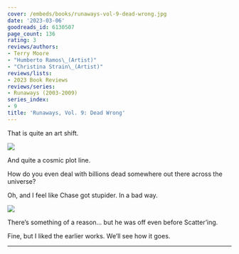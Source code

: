 ```yaml
---
cover: /embeds/books/runaways-vol-9-dead-wrong.jpg
date: '2023-03-06'
goodreads_id: 6130507
page_count: 136
rating: 3
reviews/authors:
- Terry Moore
- "Humberto Ramos\_(Artist)"
- "Christina Strain\_(Artist)"
reviews/lists:
- 2023 Book Reviews
reviews/series:
- Runaways (2003-2009)
series_index:
- 9
title: 'Runaways, Vol. 9: Dead Wrong'
---
```

That is quite an art shift. 

![](/embeds/books/attachments/runaways-v9-f542e7.png)

And quite a cosmic plot line. 

How do you even deal with billions dead somewhere out there across the universe?

Oh, and I feel like Chase got stupider. In a bad way. 

![](/embeds/books/attachments/runaways-v9-edbd5f.png)

There’s something of a reason… but he was off even before Scatter’ing. 

Fine, but I liked the earlier works. We’ll see how it goes. 

<!--more-->

---

